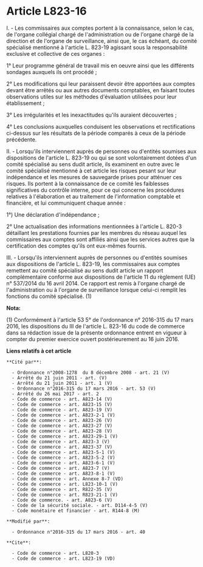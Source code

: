 # Article L823-16

I. - Les commissaires aux comptes portent à la connaissance, selon le cas, de l'organe collégial chargé de l'administration
ou de l'organe chargé de la direction et de l'organe de surveillance, ainsi que, le cas échéant, du comité spécialisé
mentionné à l'article L. 823-19 agissant sous la responsabilité exclusive et collective de ces organes : 

1° Leur programme général de travail mis en oeuvre ainsi que les différents sondages auxquels ils ont procédé ; 

2° Les modifications qui leur paraissent devoir être apportées aux comptes devant être arrêtés ou aux autres documents
comptables, en faisant toutes observations utiles sur les méthodes d'évaluation utilisées pour leur établissement ; 

3° Les irrégularités et les inexactitudes qu'ils auraient découvertes ; 

4° Les conclusions auxquelles conduisent les observations et rectifications ci-dessus sur les résultats de la période
comparés à ceux de la période précédente. 

II. - Lorsqu'ils interviennent auprès de personnes ou d'entités soumises aux dispositions de l'article L. 823-19 ou qui se
sont volontairement dotées d'un comité spécialisé au sens dudit article, ils examinent en outre avec le comité spécialisé
mentionné à cet article les risques pesant sur leur indépendance et les mesures de sauvegarde prises pour atténuer ces
risques. Ils portent à la connaissance de ce comité les faiblesses significatives du contrôle interne, pour ce qui concerne
les procédures relatives à l'élaboration et au traitement de l'information comptable et financière, et lui communiquent
chaque année : 

1°) Une déclaration d'indépendance ; 

2° Une actualisation des informations mentionnées à l'article L. 820-3 détaillant les prestations fournies par les membres du
réseau auquel les commissaires aux comptes sont affiliés ainsi que les services autres que la certification des comptes
qu'ils ont eux-mêmes fournis. 

III. - Lorsqu'ils interviennent auprès de personnes ou d'entités soumises aux dispositions de l'article L. 823-19, les
commissaires aux comptes remettent au comité spécialisé au sens dudit article un rapport complémentaire conforme aux
dispositions de l'article 11 du règlement (UE) n° 537/2014 du 16 avril 2014. Ce rapport est remis à l'organe chargé de
l'administration ou à l'organe de surveillance lorsque celui-ci remplit les fonctions du comité spécialisé. (1)

**Nota:**

(1) Conformément à l'article 53 5° de l'ordonnance n° 2016-315 du 17 mars 2016, les dispositions du III de l'article L.
823-16 du code de commerce dans sa rédaction issue de la présente ordonnance entrent en vigueur à compter du premier exercice
ouvert postérieurement au 16 juin 2016.

**Liens relatifs à cet article**

	**Cité par**:

	  - Ordonnance n°2008-1278  du 8 décembre 2008 - art. 21 (V)
	  - Arrêté du 21 juin 2011 - art. (V)
	  - Arrêté du 21 juin 2011 - art. 1 (V)
	  - Ordonnance n°2016-315 du 17 mars 2016 - art. 53 (V)
	  - Arrêté du 26 mai 2017 - art. 2
	  - Code de commerce - art. A823-14 (V)
	  - Code de commerce - art. A823-15 (V)
	  - Code de commerce - art. A823-19 (V)
	  - Code de commerce - art. A823-2-1 (V)
	  - Code de commerce - art. A823-26 (V)
	  - Code de commerce - art. A823-27 (V)
	  - Code de commerce - art. A823-28 (V)
	  - Code de commerce - art. A823-29-1 (V)
	  - Code de commerce - art. A823-3 (V)
	  - Code de commerce - art. A823-37 (V)
	  - Code de commerce - art. A823-5-1 (V)
	  - Code de commerce - art. A823-5-2 (V)
	  - Code de commerce - art. A823-6-1 (V)
	  - Code de commerce - art. A823-7 (V)
	  - Code de commerce - art. A823-8-1 (V)
	  - Code de commerce - art. Annexe 8-7 (VD)
	  - Code de commerce - art. L823-10-1 (V)
	  - Code de commerce - art. R822-35 (V)
	  - Code de commerce - art. R823-21-1 (V)
	  - Code de commerce. - art. A823-6 (V)
	  - Code de la sécurité sociale. - art. D114-4-5 (V)
	  - Code monétaire et financier - art. R144-8 (M)

	**Modifié par**:

	  - Ordonnance n°2016-315 du 17 mars 2016 - art. 40

	**Cite**:

	  - Code de commerce - art. L820-3
	  - Code de commerce - art. L823-19 (VD)
